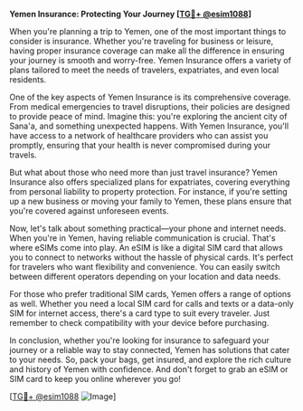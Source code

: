 **Yemen Insurance: Protecting Your Journey [[TG💪+ @esim1088](https://t.me/s/esim1088)]**

When you're planning a trip to Yemen, one of the most important things to consider is insurance. Whether you're traveling for business or leisure, having proper insurance coverage can make all the difference in ensuring your journey is smooth and worry-free. Yemen Insurance offers a variety of plans tailored to meet the needs of travelers, expatriates, and even local residents.

One of the key aspects of Yemen Insurance is its comprehensive coverage. From medical emergencies to travel disruptions, their policies are designed to provide peace of mind. Imagine this: you're exploring the ancient city of Sana'a, and something unexpected happens. With Yemen Insurance, you'll have access to a network of healthcare providers who can assist you promptly, ensuring that your health is never compromised during your travels.

But what about those who need more than just travel insurance? Yemen Insurance also offers specialized plans for expatriates, covering everything from personal liability to property protection. For instance, if you're setting up a new business or moving your family to Yemen, these plans ensure that you're covered against unforeseen events.

Now, let's talk about something practical—your phone and internet needs. When you're in Yemen, having reliable communication is crucial. That's where eSIMs come into play. An eSIM is like a digital SIM card that allows you to connect to networks without the hassle of physical cards. It's perfect for travelers who want flexibility and convenience. You can easily switch between different operators depending on your location and data needs.

For those who prefer traditional SIM cards, Yemen offers a range of options as well. Whether you need a local SIM card for calls and texts or a data-only SIM for internet access, there's a card type to suit every traveler. Just remember to check compatibility with your device before purchasing.

In conclusion, whether you're looking for insurance to safeguard your journey or a reliable way to stay connected, Yemen has solutions that cater to your needs. So, pack your bags, get insured, and explore the rich culture and history of Yemen with confidence. And don't forget to grab an eSIM or SIM card to keep you online wherever you go!

[[TG💪+ @esim1088](https://t.me/s/esim1088) ![Image](https://i.postimg.cc/Y0z9fWf4/image.png)]